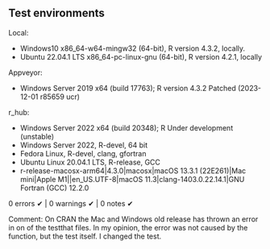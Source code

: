 ## Test environments

Local:
* Windows10 x86_64-w64-mingw32 (64-bit), R version 4.3.2, locally.
* Ubuntu 22.04.1 LTS x86_64-pc-linux-gnu (64-bit), R version 4.2.1, locally

Appveyor:
* Windows Server 2019 x64 (build 17763); R version 4.3.2 Patched (2023-12-01 r85659 ucr)

r_hub:
*  Windows Server 2022 x64 (build 20348); R Under development (unstable)
*  Windows Server 2022, R-devel, 64 bit
*  Fedora Linux, R-devel, clang, gfortran
*  Ubuntu Linux 20.04.1 LTS, R-release, GCC
*  r-release-macosx-arm64|4.3.0|macosx|macOS 13.3.1 (22E261)|Mac mini|Apple M1||en_US.UTF-8|macOS 11.3|clang-1403.0.22.14.1|GNU Fortran (GCC) 12.2.0

0 errors ✔ | 0 warnings ✔ | 0 notes ✔

Comment: On CRAN the Mac and Windows old release has thrown an error in on of the testthat files. In my opinion, the error was not caused by the function, but the test itself. I changed the test. 



